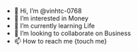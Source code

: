 - 👋 Hi, I’m @vinhtc-0768
- 👀 I’m interested in Money
- 🌱 I’m currently learning Life
- 💞️ I’m looking to collaborate on Business
- 📫 How to reach me {touch me}

<!---
vinhtc-0768/vinhtc-0768 is a ✨ special ✨ repository because its `README.md` (this file) appears on your GitHub profile.
You can click the Preview link to take a look at your changes.
--->
